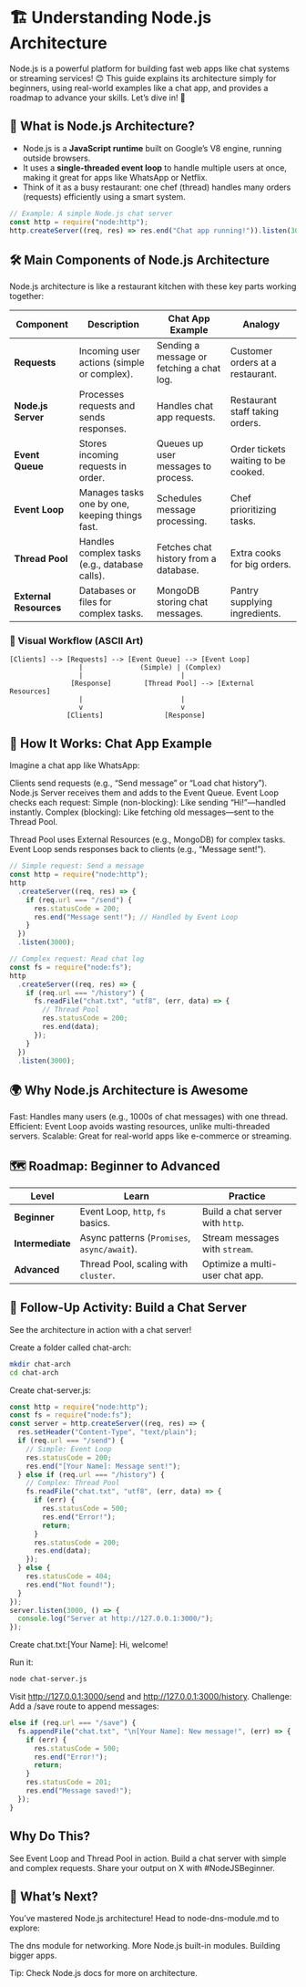 # 🏗️ Understanding Node.js Architecture

Node.js is a powerful platform for building fast web apps like chat systems or streaming services! 😊 This guide explains its architecture simply for beginners, using real-world examples like a chat app, and provides a roadmap to advance your skills. Let’s dive in! 🚀

## 🤔 What is Node.js Architecture?

- Node.js is a **JavaScript runtime** built on Google’s V8 engine, running outside browsers.
- It uses a **single-threaded event loop** to handle multiple users at once, making it great for apps like WhatsApp or Netflix.
- Think of it as a busy restaurant: one chef (thread) handles many orders (requests) efficiently using a smart system.

```js
// Example: A simple Node.js chat server
const http = require("node:http");
http.createServer((req, res) => res.end("Chat app running!")).listen(3000);
```

## 🛠️ Main Components of Node.js Architecture

Node.js architecture is like a restaurant kitchen with these key parts working together:

| Component              | Description                                    | Chat App Example                          | Analogy                             |
| ---------------------- | ---------------------------------------------- | ----------------------------------------- | ----------------------------------- |
| **Requests**           | Incoming user actions (simple or complex).     | Sending a message or fetching a chat log. | Customer orders at a restaurant.    |
| **Node.js Server**     | Processes requests and sends responses.        | Handles chat app requests.                | Restaurant staff taking orders.     |
| **Event Queue**        | Stores incoming requests in order.             | Queues up user messages to process.       | Order tickets waiting to be cooked. |
| **Event Loop**         | Manages tasks one by one, keeping things fast. | Schedules message processing.             | Chef prioritizing tasks.            |
| **Thread Pool**        | Handles complex tasks (e.g., database calls).  | Fetches chat history from a database.     | Extra cooks for big orders.         |
| **External Resources** | Databases or files for complex tasks.          | MongoDB storing chat messages.            | Pantry supplying ingredients.       |

### 🔁 Visual Workflow (ASCII Art)

```plaintext
[Clients] --> [Requests] --> [Event Queue] --> [Event Loop]
                 |              (Simple) | (Complex)
                 |                        |
               [Response]        [Thread Pool] --> [External Resources]
                 |                        |
                 v                        v
              [Clients]               [Response]
```

## 🌟 How It Works: Chat App Example

Imagine a chat app like WhatsApp:

Clients send requests (e.g., “Send message” or “Load chat history”).
Node.js Server receives them and adds to the Event Queue.
Event Loop checks each request:
Simple (non-blocking): Like sending “Hi!”—handled instantly.
Complex (blocking): Like fetching old messages—sent to the Thread Pool.

Thread Pool uses External Resources (e.g., MongoDB) for complex tasks.
Event Loop sends responses back to clients (e.g., “Message sent!”).

```js
// Simple request: Send a message
const http = require("node:http");
http
  .createServer((req, res) => {
    if (req.url === "/send") {
      res.statusCode = 200;
      res.end("Message sent!"); // Handled by Event Loop
    }
  })
  .listen(3000);

// Complex request: Read chat log
const fs = require("node:fs");
http
  .createServer((req, res) => {
    if (req.url === "/history") {
      fs.readFile("chat.txt", "utf8", (err, data) => {
        // Thread Pool
        res.statusCode = 200;
        res.end(data);
      });
    }
  })
  .listen(3000);
```

## 🌍 Why Node.js Architecture is Awesome

Fast: Handles many users (e.g., 1000s of chat messages) with one thread.
Efficient: Event Loop avoids wasting resources, unlike multi-threaded servers.
Scalable: Great for real-world apps like e-commerce or streaming.

## 🗺️ Roadmap: Beginner to Advanced

| Level            | Learn                                       | Practice                         |
| ---------------- | ------------------------------------------- | -------------------------------- |
| **Beginner**     | Event Loop, `http`, `fs` basics.            | Build a chat server with `http`. |
| **Intermediate** | Async patterns (`Promises`, `async/await`). | Stream messages with `stream`.   |
| **Advanced**     | Thread Pool, scaling with `cluster`.        | Optimize a multi-user chat app.  |

## 🎯 Follow-Up Activity: Build a Chat Server

See the architecture in action with a chat server!

Create a folder called chat-arch:

```bash
mkdir chat-arch
cd chat-arch
```

Create chat-server.js:

```js
const http = require("node:http");
const fs = require("node:fs");
const server = http.createServer((req, res) => {
  res.setHeader("Content-Type", "text/plain");
  if (req.url === "/send") {
    // Simple: Event Loop
    res.statusCode = 200;
    res.end("[Your Name]: Message sent!");
  } else if (req.url === "/history") {
    // Complex: Thread Pool
    fs.readFile("chat.txt", "utf8", (err, data) => {
      if (err) {
        res.statusCode = 500;
        res.end("Error!");
        return;
      }
      res.statusCode = 200;
      res.end(data);
    });
  } else {
    res.statusCode = 404;
    res.end("Not found!");
  }
});
server.listen(3000, () => {
  console.log("Server at http://127.0.0.1:3000/");
});
```

Create chat.txt:[Your Name]: Hi, welcome!

Run it:

```bash
node chat-server.js
```

Visit http://127.0.0.1:3000/send and http://127.0.0.1:3000/history.
Challenge: Add a /save route to append messages:

```js
else if (req.url === "/save") {
  fs.appendFile("chat.txt", "\n[Your Name]: New message!", (err) => {
    if (err) {
      res.statusCode = 500;
      res.end("Error!");
      return;
    }
    res.statusCode = 201;
    res.end("Message saved!");
  });
}

```

## Why Do This?

See Event Loop and Thread Pool in action.
Build a chat server with simple and complex requests.
Share your output on X with #NodeJSBeginner.

## 🚀 What’s Next?

You’ve mastered Node.js architecture! Head to node-dns-module.md to explore:

The dns module for networking.
More Node.js built-in modules.
Building bigger apps.

Tip: Check Node.js docs for more on architecture.
